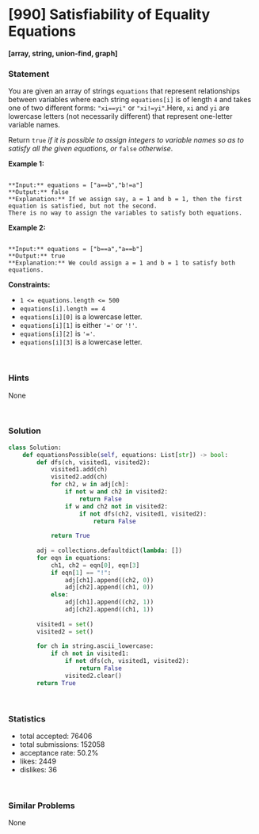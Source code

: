 # [990] Satisfiability of Equality Equations

**[array, string, union-find, graph]**

### Statement

You are given an array of strings `equations` that represent relationships between variables where each string `equations[i]` is of length `4` and takes one of two different forms: `"xi==yi"` or `"xi!=yi"`.Here, `xi` and `yi` are lowercase letters (not necessarily different) that represent one-letter variable names.

Return `true` *if it is possible to assign integers to variable names so as to satisfy all the given equations, or* `false` *otherwise*.


**Example 1:**

```

**Input:** equations = ["a==b","b!=a"]
**Output:** false
**Explanation:** If we assign say, a = 1 and b = 1, then the first equation is satisfied, but not the second.
There is no way to assign the variables to satisfy both equations.

```

**Example 2:**

```

**Input:** equations = ["b==a","a==b"]
**Output:** true
**Explanation:** We could assign a = 1 and b = 1 to satisfy both equations.

```

**Constraints:**
* `1 <= equations.length <= 500`
* `equations[i].length == 4`
* `equations[i][0]` is a lowercase letter.
* `equations[i][1]` is either `'='` or `'!'`.
* `equations[i][2]` is `'='`.
* `equations[i][3]` is a lowercase letter.


<br>

### Hints

None

<br>

### Solution

```py
class Solution:
    def equationsPossible(self, equations: List[str]) -> bool:
        def dfs(ch, visited1, visited2):
            visited1.add(ch)
            visited2.add(ch)
            for ch2, w in adj[ch]:
                if not w and ch2 in visited2:
                    return False
                if w and ch2 not in visited2:
                    if not dfs(ch2, visited1, visited2):
                        return False
            
            return True
            
        adj = collections.defaultdict(lambda: [])
        for eqn in equations:
            ch1, ch2 = eqn[0], eqn[3]
            if eqn[1] == "!":
                adj[ch1].append((ch2, 0))
                adj[ch2].append((ch1, 0))
            else:
                adj[ch1].append((ch2, 1))
                adj[ch2].append((ch1, 1))
        
        visited1 = set()
        visited2 = set()
        
        for ch in string.ascii_lowercase:
            if ch not in visited1:
                if not dfs(ch, visited1, visited2):
                    return False
                visited2.clear()
        return True
```

<br>

### Statistics

- total accepted: 76406
- total submissions: 152058
- acceptance rate: 50.2%
- likes: 2449
- dislikes: 36

<br>

### Similar Problems

None
